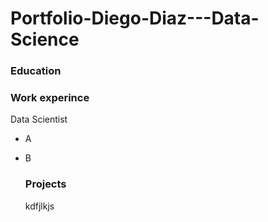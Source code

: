 # Portfolio-Diego-Diaz---Data-Science

### Education


### Work experince
Data Scientist 
- A
- B

  ### Projects
  kdfjlkjs
